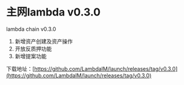 # 主网lambda v0.3.0

lambda chain v0.3.0

1. 新增资产创建及资产操作
2. 开放反质押功能
3. 新增提案功能

下载地址：[https://github.com/LambdaIM/launch/releases/tag/v0.3.0](https://github.com/LambdaIM/launch/releases/tag/v0.3.0)
